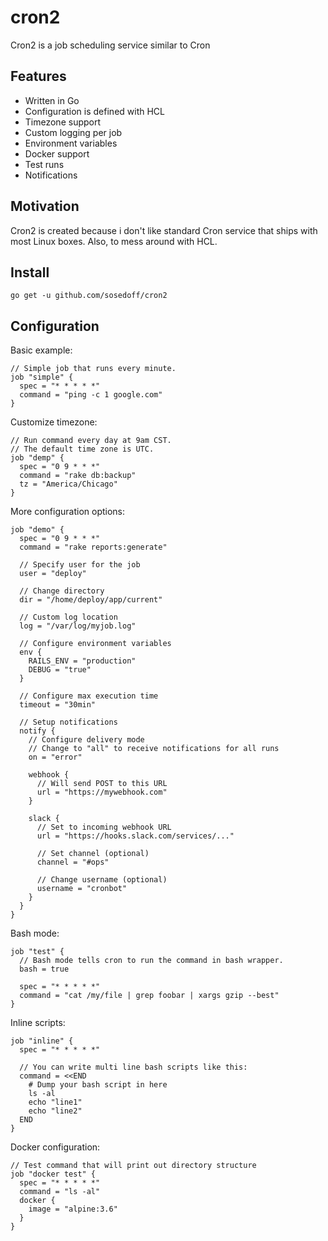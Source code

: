 # cron2

Cron2 is a job scheduling service similar to Cron

## Features

- Written in Go
- Configuration is defined with HCL
- Timezone support
- Custom logging per job
- Environment variables
- Docker support
- Test runs
- Notifications

## Motivation

Cron2 is created because i don't like standard Cron service that ships with most
Linux boxes. Also, to mess around with HCL.

## Install

```
go get -u github.com/sosedoff/cron2
```

## Configuration

Basic example:

```hcl
// Simple job that runs every minute.
job "simple" {
  spec = "* * * * *"
  command = "ping -c 1 google.com"
}
```

Customize timezone:

```hcl
// Run command every day at 9am CST.
// The default time zone is UTC.
job "demp" {
  spec = "0 9 * * *"
  command = "rake db:backup"
  tz = "America/Chicago"
}
```

More configuration options:

```hcl
job "demo" {
  spec = "0 9 * * *"
  command = "rake reports:generate"

  // Specify user for the job
  user = "deploy"

  // Change directory
  dir = "/home/deploy/app/current"

  // Custom log location
  log = "/var/log/myjob.log"

  // Configure environment variables
  env {
    RAILS_ENV = "production"
    DEBUG = "true"
  }

  // Configure max execution time
  timeout = "30min"

  // Setup notifications
  notify {
    // Configure delivery mode
    // Change to "all" to receive notifications for all runs
    on = "error"

    webhook {
      // Will send POST to this URL
      url = "https://mywebhook.com"
    }

    slack {
      // Set to incoming webhook URL
      url = "https://hooks.slack.com/services/..."

      // Set channel (optional)
      channel = "#ops"
      
      // Change username (optional)
      username = "cronbot"
    }
  }
}
```

Bash mode:

```hcl
job "test" {
  // Bash mode tells cron to run the command in bash wrapper.
  bash = true

  spec = "* * * * *"
  command = "cat /my/file | grep foobar | xargs gzip --best"
}
```

Inline scripts:

```hcl
job "inline" {
  spec = "* * * * *"

  // You can write multi line bash scripts like this:
  command = <<END
    # Dump your bash script in here
    ls -al
    echo "line1"
    echo "line2"
  END
}
```

Docker configuration:

```hcl
// Test command that will print out directory structure
job "docker test" {
  spec = "* * * * *"
  command = "ls -al"
  docker {
    image = "alpine:3.6"
  }
}
```